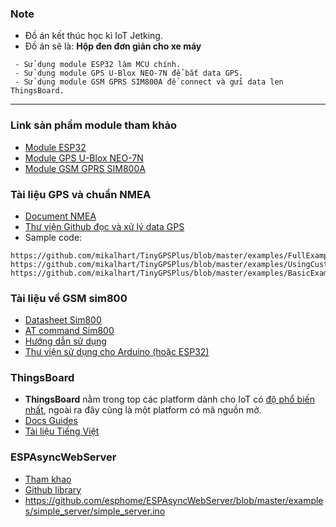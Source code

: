 ### Note
- Đồ án kết thúc học kì IoT Jetking.
- Đồ án sẽ là: **Hộp đen đơn giản cho xe máy**
```
 - Sử dụng module ESP32 làm MCU chính.
 - Sử dụng module GPS U-Blox NEO-7N để bắt data GPS.
 - Sử dụng module GSM GPRS SIM800A để connect và gửi data len ThingsBoard.
```

-------------------------------------------------------------------------------------------
### Link sản phẩm module tham khảo
- [Module ESP32](https://hshop.vn/products/kit-arduino-wifi-ble-soc-esp32-wemos-d1-r32)
- [Module GPS U-Blox NEO-7N](https://hshop.vn/products/mach-gps-ublox-neo-6m-v2)
- [Module GSM GPRS SIM800A](https://hshop.vn/products/mach-gsm-gprs-sim800a-tich-hop-nguon-xung-va-chuyen-muc-tin-hieu)

### Tài liệu GPS và chuẩn NMEA
- [Document NMEA](http://aprs.gids.nl/nmea/#rmc)
- [Thư viện Github đọc và xử lý data GPS](https://github.com/mikalhart/TinyGPSPlus)
- Sample code:
```
https://github.com/mikalhart/TinyGPSPlus/blob/master/examples/FullExample/FullExample.ino
https://github.com/mikalhart/TinyGPSPlus/blob/master/examples/UsingCustomFields/UsingCustomFields.ino
https://github.com/mikalhart/TinyGPSPlus/blob/master/examples/BasicExample/BasicExample.ino
```

### Tài liệu về GSM sim800
- [Datasheet Sim800](https://datasheetspdf.com/datasheet/SIM800.html)
- [AT command Sim800](https://cdn-shop.adafruit.com/datasheets/sim800_series_at_command_manual_v1.01.pdf)
- [Hướng dẫn sử dụng](https://vidieukhien.xyz/2018/03/24/sim-com-command-tut/)
- [Thư viện sử dụng cho Arduino (hoặc ESP32)](https://github.com/vshymanskyy/TinyGSM)

### ThingsBoard
- **ThingsBoard** nằm trong top các platform dành cho IoT có [độ phổ biến nhất](https://movan.vn/top-10-iot-platform-ma-nguon-mo-2020/), ngoài ra đây cũng là một platform có mã nguồn mở.
- [Docs Guides](https://thingsboard.io/docs/guides/)
- [Tài liệu Tiếng Việt](https://lophocvui.com/category/iot-internet-of-things/)

### ESPAsyncWebServer
- [Tham khao](https://randomnerdtutorials.com/esp32-async-web-server-espasyncwebserver-library/)
- [Github library](https://github.com/esphome/ESPAsyncWebServer)
- https://github.com/esphome/ESPAsyncWebServer/blob/master/examples/simple_server/simple_server.ino
